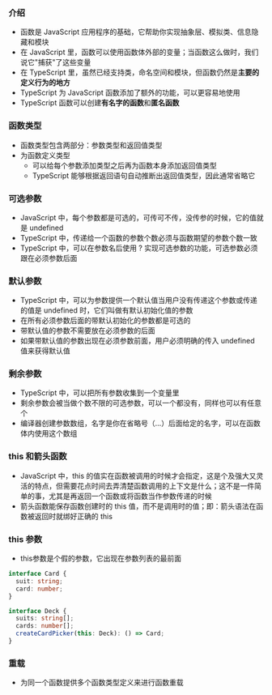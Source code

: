 ### 介绍
+ 函数是 JavaScript 应用程序的基础，它帮助你实现抽象层、模拟类、信息隐藏和模块
+ 在 JavaScript 里，函数可以使用函数体外部的变量；当函数这么做时，我们说它"捕获"了这些变量
+ 在 TypeScript 里，虽然已经支持类，命名空间和模块，但函数仍然是**主要的定义行为的地方**
+ TypeScript 为 JavaScript 函数添加了额外的功能，可以更容易地使用
+ TypeScript 函数可以创建**有名字的函数**和**匿名函数**

### 函数类型
+ 函数类型包含两部分：参数类型和返回值类型
+ 为函数定义类型
  + 可以给每个参数添加类型之后再为函数本身添加返回值类型
  + TypeScript 能够根据返回语句自动推断出返回值类型，因此通常省略它

### 可选参数
+ JavaScript 中，每个参数都是可选的，可传可不传，没传参的时候，它的值就是 undefined
+ TypeScript 中，传递给一个函数的参数个数必须与函数期望的参数个数一致
+ TypeScript 中，可以在参数名后使用 ? 实现可选参数的功能，可选参数必须跟在必须参数后面

### 默认参数
+ TypeScript 中，可以为参数提供一个默认值当用户没有传递这个参数或传递的值是 undefined 时，它们叫做有默认初始化值的参数
+ 在所有必须参数后面的带默认初始化的参数都是可选的
+ 带默认值的参数不需要放在必须参数的后面
+ 如果带默认值的参数出现在必须参数前面，用户必须明确的传入 undefined 值来获得默认值

### 剩余参数
+ TypeScript 中，可以把所有参数收集到一个变量里
+ 剩余参数会被当做个数不限的可选参数，可以一个都没有，同样也可以有任意个
+ 编译器创建参数数组，名字是你在省略号（...）后面给定的名字，可以在函数体内使用这个数组

### this 和箭头函数
+ JavaScript 中，this 的值实在函数被调用的时候才会指定，这是个及强大又灵活的特点，但需要花点时间去弄清楚函数调用的上下文是什么；这不是一件简单的事，尤其是再返回一个函数或将函数当作参数传递的时候
+ 箭头函数能保存函数创建时的 this 值，而不是调用时的值；即：箭头语法在函数被返回时就绑好正确的 this

### this 参数
+ this参数是个假的参数，它出现在参数列表的最前面
```ts
interface Card {
  suit: string;
  card: number;
}

interface Deck {
  suits: string[];
  cards: number[];
  createCardPicker(this: Deck): () => Card;
}
```

### 重载
+ 为同一个函数提供多个函数类型定义来进行函数重载